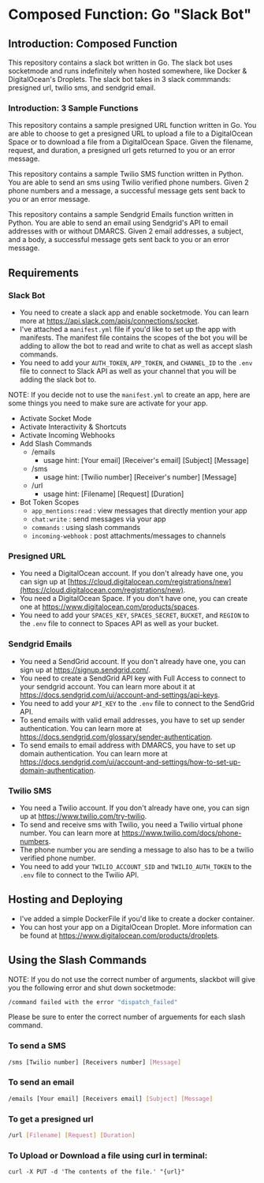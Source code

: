 # Composed Function: Go "Slack Bot"

## Introduction: Composed Function

This repository contains a slack bot written in Go. The slack bot uses socketmode and runs indefinitely when hosted somewhere, like Docker & DigitalOcean's Droplets. The slack bot takes in 3 slack commmands: presigned url, twilio sms, and sendgrid email.

### Introduction: 3 Sample Functions

This repository contains a sample presigned URL function written in Go. You are able to choose to get a presigned URL to upload a file to a DigitalOcean Space or to download a file from a DigitalOcean Space. Given the filename, request, and duration, a presigned url gets returned to you or an error message.

This repository contains a sample Twilio SMS function written in Python. You are able to send an sms using Twilio verified phone numbers. Given 2 phone numbers and a message, a successful message gets sent back to you or an error message.

This repository contains a sample Sendgrid Emails function written in Python. You are able to send an email using Sendgrid's API to email addresses with or without DMARCS. Given 2 email addresses, a subject, and a body, a successful message gets sent back to you or an error message.

## Requirements

### Slack Bot

* You need to create a slack app and enable socketmode. You can learn more at https://api.slack.com/apis/connections/socket. 
* I've attached a `manifest.yml` file if you'd like to set up the app with manifests. The manifest file contains the scopes of the bot you will be adding to allow the bot to read and write to chat as well as accept slash commands.
* You need to add your `AUTH_TOKEN`, `APP_TOKEN`, and `CHANNEL_ID` to the `.env` file to connect to Slack API as well as your channel that you will be adding the slack bot to.

NOTE: If you decide not to use the `manifest.yml` to create an app, here are some things you need to make sure are activate for your app.
- Activate Socket Mode
- Activate Interactivity & Shortcuts
- Activate Incoming Webhooks
- Add Slash Commands
    - /emails
        - usage hint: [Your email] [Receiver's email] [Subject] [Message]
    - /sms
        - usage hint: [Twilio number] [Receiver's number] [Message]
    - /url
        - usage hint: [Filename] [Request] [Duration]
- Bot Token Scopes
    - `app_mentions:read` : view messages that directly mention your app
    - `chat:write` : send messages via your app
    - `commands` : using slash commands
    - `incoming-webhook` : post attachments/messages to channels

### Presigned URL

* You need a DigitalOcean account. If you don't already have one, you can sign up at [https://cloud.digitalocean.com/registrations/new](https://cloud.digitalocean.com/registrations/new).
* You need a DigitalOcean Space. If you don't have one, you can create one at https://www.digitalocean.com/products/spaces.
* You need to add your `SPACES_KEY`, `SPACES_SECRET`, `BUCKET`, and `REGION` to the `.env` file to connect to Spaces API as well as your bucket.

### Sendgrid Emails

* You need a SendGrid account. If you don't already have one, you can sign up at https://signup.sendgrid.com/.
* You need to create a SendGrid API key with Full Access to connect to your sendgrid account. You can learn more about it at https://docs.sendgrid.com/ui/account-and-settings/api-keys.
* You need to add your `API_KEY` to the `.env` file to connect to the SendGrid API.
* To send emails with valid email addresses, you have to set up sender authentication. You can learn more at https://docs.sendgrid.com/glossary/sender-authentication.
* To send emails to email address with DMARCS, you have to set up domain authentication. You can learn more at https://docs.sendgrid.com/ui/account-and-settings/how-to-set-up-domain-authentication.

### Twilio SMS

* You need a Twilio account. If you don't already have one, you can sign up at https://www.twilio.com/try-twilio.
* To send and receive sms with Twilio, you need a Twilio virtual phone number. You can learn more at https://www.twilio.com/docs/phone-numbers.
* The phone number you are sending a message to also has to be a twilio verified phone number.
* You need to add your `TWILIO_ACCOUNT_SID` and `TWILIO_AUTH_TOKEN` to the `.env` file to connect to the Twilio API.

## Hosting and Deploying

* I've added a simple DockerFile if you'd like to create a docker container.
* You can host your app on a DigitalOcean Droplet. More information can be found at https://www.digitalocean.com/products/droplets.

## Using the Slash Commands

NOTE: If you do not use the correct number of arguments, slackbot will give you the following error and shut down socketmode:
```bash
/command failed with the error "dispatch_failed"
```
Please be sure to enter the correct number of arguements for each slash command.

### To send a SMS

```bash
/sms [Twilio number] [Receivers number] [Message]
```

### To send an email

```bash
/emails [Your email] [Receivers email] [Subject] [Message]
```

### To get a presigned url

```bash
/url [Filename] [Request] [Duration]
```

### To Upload or Download a file using curl in terminal:
```
curl -X PUT -d 'The contents of the file.' "{url}"
```
